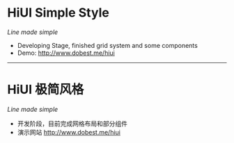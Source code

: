 # HiUI Simple Style
*Line made simple*
- Developing Stage, finished grid system and some components
- Demo: http://www.dobest.me/hiui

-------------------

# HiUI 极简风格
*Line made simple*
- 开发阶段，目前完成网格布局和部分组件
- 演示网站 http://www.dobest.me/hiui